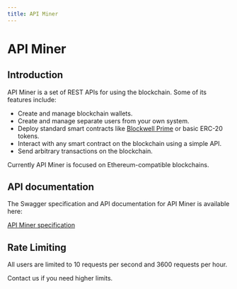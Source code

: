 ```yaml
---
title: API Miner
---
```


# API Miner

## Introduction

API Miner is a set of REST APIs for using the blockchain. Some of its features include:

- Create and manage blockchain wallets.
- Create and manage separate users from your own system.
- Deploy standard smart contracts like [Blockwell Prime](../../contracts/prime.md) or basic ERC-20 tokens.
- Interact with any smart contract on the blockchain using a simple API.
- Send arbitrary transactions on the blockchain.

Currently API Miner is focused on Ethereum-compatible blockchains.

## API documentation

The Swagger specification and API documentation for API Miner is available here:

[API Miner specification](https://docs.blockwell.ai/apiminer/api)


## Rate Limiting

All users are limited to 10 requests per second and 3600 requests per hour.

Contact us if you need higher limits.
